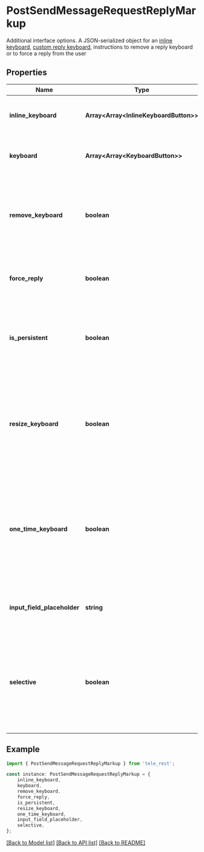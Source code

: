 # PostSendMessageRequestReplyMarkup

Additional interface options. A JSON-serialized object for an [inline keyboard](https://core.telegram.org/bots/features#inline-keyboards), [custom reply keyboard](https://core.telegram.org/bots/features#keyboards), instructions to remove a reply keyboard or to force a reply from the user

## Properties

Name | Type | Description | Notes
------------ | ------------- | ------------- | -------------
**inline_keyboard** | **Array&lt;Array&lt;InlineKeyboardButton&gt;&gt;** | Array of button rows, each represented by an Array of [InlineKeyboardButton](https://core.telegram.org/bots/api/#inlinekeyboardbutton) objects | [default to undefined]
**keyboard** | **Array&lt;Array&lt;KeyboardButton&gt;&gt;** | Array of button rows, each represented by an Array of [KeyboardButton](https://core.telegram.org/bots/api/#keyboardbutton) objects | [default to undefined]
**remove_keyboard** | **boolean** | Requests clients to remove the custom keyboard (user will not be able to summon this keyboard; if you want to hide the keyboard from sight but keep it accessible, use *one\\_time\\_keyboard* in [ReplyKeyboardMarkup](https://core.telegram.org/bots/api/#replykeyboardmarkup)) | [default to true]
**force_reply** | **boolean** | Shows reply interface to the user, as if they manually selected the bot\&#39;s message and tapped \&#39;Reply\&#39; | [default to true]
**is_persistent** | **boolean** | *Optional*. Requests clients to always show the keyboard when the regular keyboard is hidden. Defaults to *false*, in which case the custom keyboard can be hidden and opened with a keyboard icon. | [optional] [default to false]
**resize_keyboard** | **boolean** | *Optional*. Requests clients to resize the keyboard vertically for optimal fit (e.g., make the keyboard smaller if there are just two rows of buttons). Defaults to *false*, in which case the custom keyboard is always of the same height as the app\&#39;s standard keyboard. | [optional] [default to false]
**one_time_keyboard** | **boolean** | *Optional*. Requests clients to hide the keyboard as soon as it\&#39;s been used. The keyboard will still be available, but clients will automatically display the usual letter-keyboard in the chat - the user can press a special button in the input field to see the custom keyboard again. Defaults to *false*. | [optional] [default to false]
**input_field_placeholder** | **string** | *Optional*. The placeholder to be shown in the input field when the reply is active; 1-64 characters | [optional] [default to undefined]
**selective** | **boolean** | *Optional*. Use this parameter if you want to force reply from specific users only. Targets: 1) users that are @mentioned in the *text* of the [Message](https://core.telegram.org/bots/api/#message) object; 2) if the bot\&#39;s message is a reply to a message in the same chat and forum topic, sender of the original message. | [optional] [default to undefined]

## Example

```typescript
import { PostSendMessageRequestReplyMarkup } from 'tele_rest';

const instance: PostSendMessageRequestReplyMarkup = {
    inline_keyboard,
    keyboard,
    remove_keyboard,
    force_reply,
    is_persistent,
    resize_keyboard,
    one_time_keyboard,
    input_field_placeholder,
    selective,
};
```

[[Back to Model list]](../README.md#documentation-for-models) [[Back to API list]](../README.md#documentation-for-api-endpoints) [[Back to README]](../README.md)
